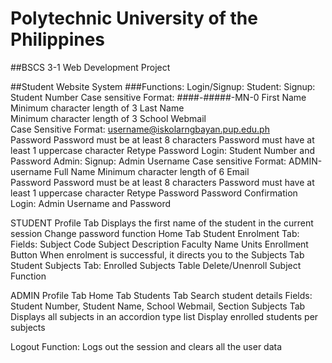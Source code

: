# Polytechnic University of the Philippines
##BSCS 3-1 Web Development Project

##Student Website System
###Functions:
Login/Signup:
    Student:
        Signup:
            Student Number
                Case sensitive Format: ####-#####-MN-0 
            First Name
                Minimum character length of 3
            Last Name    
                Minimum character length of 3
            School Webmail     
                Case Sensitive Format: username@iskolarngbayan.pup.edu.ph      
            Password
                Password must be at least 8 characters
                Password must have at least 1 uppercase character
            Retype Password
        Login:
            Student Number and Password
    Admin:
        Signup:
            Admin Username
                Case sensitive Format: ADMIN-username
            Full Name
                Minimum character length of 6
            Email     
            Password
                Password must be at least 8 characters
                Password must have at least 1 uppercase character
            Retype Password
                Password Confirmation
        Login:
            Admin Username and Password

STUDENT
    Profile Tab
        Displays the first name of the student in the current session
        Change password function
    Home Tab
    Student Enrolment Tab:
        Fields:
            Subject Code
            Subject Description
            Faculty Name
            Units
        Enrollment Button
            When enrolment is successful, it directs you to the Subjects Tab
    Student Subjects Tab:
        Enrolled Subjects Table
        Delete/Unenroll Subject Function

ADMIN
    Profile Tab
    Home Tab
    Students Tab
        Search student details
            Fields: Student Number, Student Name, School Webmail, Section
    Subjects Tab
        Displays all subjects in an accordion type list
        Display enrolled students per subjects

Logout Function:
    Logs out the session and clears all the user data




    
